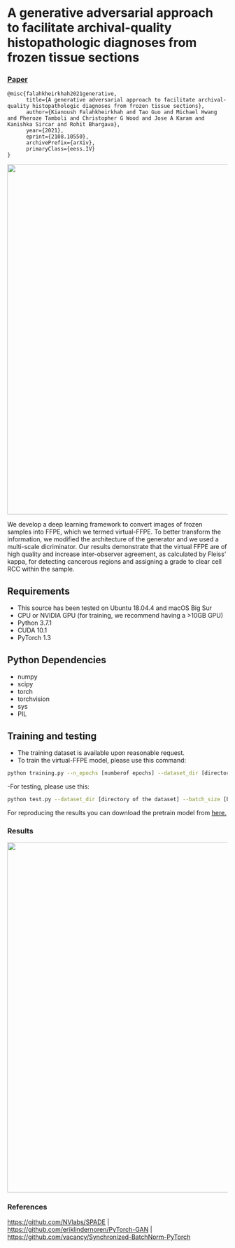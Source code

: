 # A generative adversarial approach to facilitate archival-quality histopathologic diagnoses from frozen tissue sections
### [Paper](https://arxiv.org/abs/2107.11786v2)
```
@misc{falahkheirkhah2021generative,
      title={A generative adversarial approach to facilitate archival-quality histopathologic diagnoses from frozen tissue sections}, 
      author={Kianoush Falahkheirkhah and Tao Guo and Michael Hwang and Pheroze Tamboli and Christopher G Wood and Jose A Karam and Kanishka Sircar and Rohit Bhargava},
      year={2021},
      eprint={2108.10550},
      archivePrefix={arXiv},
      primaryClass={eess.IV}
}
```
<img src="imgs/FS2PS.tiff" width="800px"/>

We develop a deep learning framework to convert images of frozen samples into FFPE, which we termed virtual-FFPE. To better transform the information, we modified the architecture of the generator and we used a multi-scale dicriminator. Our results demonstrate that the virtual FFPE are of high quality and increase inter-observer agreement, as calculated by Fleiss’ kappa, for detecting cancerous regions and assigning a grade to clear cell RCC within the sample.

## Requirements
- This source has been tested on Ubuntu 18.04.4 and macOS Big Sur
- CPU or NVIDIA GPU (for training, we recommend having a >10GB GPU)
- Python 3.7.1 
- CUDA 10.1
- PyTorch 1.3

## Python Dependencies
- numpy
- scipy
- torch
- torchvision
- sys
- PIL

## Training and testing

- The training dataset is available upon reasonable request. 
- To train the virtual-FFPE model, please use this command:
```bash
python training.py --n_epochs [numberof epochs] --dataset_dir [directory of the dataset] --batch_size [batch size] --lr [learning rate] 
```
-For testing, please use this:
```bash
python test.py --dataset_dir [directory of the dataset] --batch_size [batch size] 
```
For reproducing the results you can download the pretrain model from [here.](https://uofi.box.com/s/9g6epqfmhf55ewembqio6t09imsd3uwq)

### Results
<img src="imgs/Fig1.png" width="800px"/>

### References
https://github.com/NVlabs/SPADE |
https://github.com/eriklindernoren/PyTorch-GAN |
https://github.com/vacancy/Synchronized-BatchNorm-PyTorch
